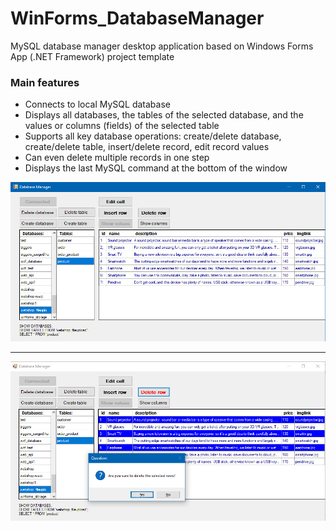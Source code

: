 # WinForms_DatabaseManager
MySQL database manager desktop application based on Windows Forms App (.NET Framework) project template
### Main features

* Connects to local MySQL database
* Displays all databases, the tables of the selected database, and the values or columns (fields) of the selected table
* Supports all key database operations: create/delete database, create/delete table, insert/delete record, edit record values
* Can even delete multiple records in one step
* Displays the last MySQL command at the bottom of the window

<p align="left">
  <img src="Documentation/01 show values.png" alt="Show table values" title="Show table values" />
</p>
<hr/>
<p align="left">
  <img src="Documentation/02 delete multiple records.png" alt="Delete multiple records" title="Delete multiple records" />
</p>
